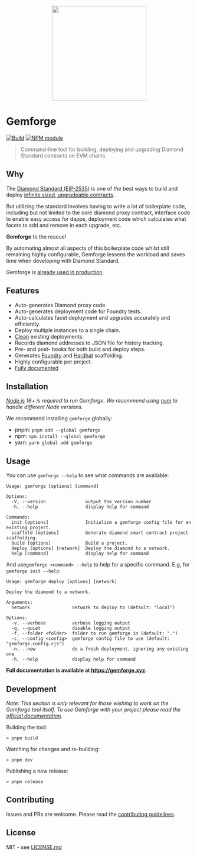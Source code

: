 <p align="center">
  <img width="256" height="256" src="https://raw.githubusercontent.com/gemstation/gemforge/master/assets/logo.png">
</p>

# Gemforge

[![Build](https://github.com/gemstation/gemforge/actions/workflows/ci.yml/badge.svg?branch=master)](https://github.com/gemstation/gemforge/actions/workflows/ci.yml)
[![NPM module](https://badge.fury.io/js/gemforge.svg)](https://badge.fury.io/js/gemforge)

> Command-line tool for building, deploying and upgrading Diamond Standard contracts on EVM chains.

## Why

The [Diamond Standard (EIP-2535)](https://eips.ethereum.org/EIPS/eip-2535) is one of _the_ best ways to build and deploy [infinite sized, upgradeable contracts](https://twitter.com/hiddentao/status/1692567215059407048).

But utilizing the standard involves having to write a lot of boilerplate code, including but not limited to the core diamond proxy contract, interface code to enable easy access for dapps, deployment code which calculates what facets to add and remove in each upgrade, etc.

**Gemforge** to the rescue!

By automating almost all aspects of this boilerplate code whilst still remaining highly configurable, Gemforge lessens the workload and saves time when developing with Diamond Standard.

Gemforge is [already used in production](https://gemforge.xyz/#who-is-using-gemforge).

## Features

* Auto-generates Diamond proxy code.
* Auto-generates deployment code for Foundry tests.
* Auto-calculates facet deployment and upgrades accurately and efficiently.
* Deploy multiple instances to a single chain.
* [Clean](https://gemforge.xyz/commands/deploy/#fresh-deployments) existing deployments.
* Records diamond addresses to JSON file for history tracking.
* Pre- and post- hooks for both build and deploy steps.
* Generates [Foundry](https://github.com/gemstation/contracts-foundry/) and [Hardhat](https://github.com/gemstation/contracts-hardhat/) scaffolding.
* Highly configurable per project.
* [Fully documented](https://gemforge.xyz)

## Installation

_[Node.js](https://nodejs.org/) 16+ is required to run Gemforge. We recommend using [nvm](https://github.com/nvm-sh/nvm) to handle different Node versions._

We recommend installing `gemforge` globally:

* pnpm: `pnpm add --global gemforge`
* npm: `npm install --global gemforge`
* yarn: `yarn global add gemforge`

## Usage

You can use `gemforge --help` to see what commands are available:

```
Usage: gemforge [options] [command]

Options:
  -V, --version               output the version number
  -h, --help                  display help for command

Commands:
  init [options]              Initialize a gemforge config file for an existing project.
  scaffold [options]          Generate diamond smart contract project scaffolding.
  build [options]             Build a project.
  deploy [options] [network]  Deploy the diamond to a network.
  help [command]              display help for command
```

And use`gemforge <command> --help` to help for a specific command. E.g, for `gemforge init --help`:

```
Usage: gemforge deploy [options] [network]

Deploy the diamond to a network.

Arguments:
  network                network to deploy to (default: "local")

Options:
  -v, --verbose          verbose logging output
  -q, --quiet            disable logging output
  -f, --folder <folder>  folder to run gemforge in (default: ".")
  -c, --config <config>  gemforge config file to use (default: "gemforge.config.cjs")
  -n, --new              do a fresh deployment, ignoring any existing one
  -h, --help             display help for command
```

**Full documentation is available at https://gemforge.xyz.**

## Development

_Note: This section is only relevant for those wishing to work on the Gemforge tool itself. To use Gemforge with your project please read the [official documentation](https://gemforge.xyz)._

Building the tool:

```
> pnpm build
```

Watching for changes and re-building:

```
> pnpm dev
```

Publishing a new release:

```
> pnpm release
```

## Contributing

Issues and PRs are welcome. Please read the [contributing guidelines](CONTRIBUTING.md).

## License

MIT - see [LICENSE.md](LICENSE.md)